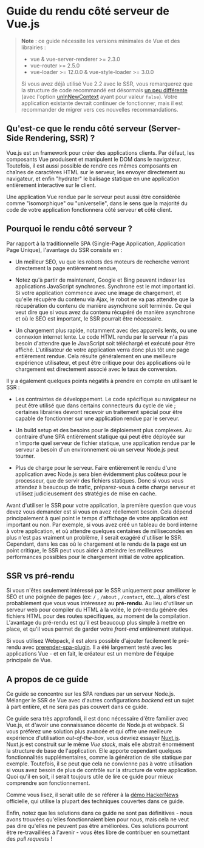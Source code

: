 # Guide du rendu côté serveur de Vue.js

> **Note** : ce guide nécessite les versions minimales de Vue et des librairies :
>
> * vue & vue-server-renderer &gt;= 2.3.0
> * vue-router &gt;= 2.5.0
> * vue-loader &gt;= 12.0.0 & vue-style-loader &gt;= 3.0.0
>
> Si vous avez déjà utilisé Vue 2.2 avec le SSR, vous remarquerez que la structure de code recommandé est désormais [un peu différente](./structure.md) (avec l'option [unInNewContext](./api.md#runinnewcontext) ayant pour valeur `false`). Votre application existante devrait continuer de fonctionner, mais il est recommander de migrer vers ces nouvelles recommandations.

## Qu'est-ce que le rendu côté serveur (Server-Side Rendering, SSR) ?

Vue.js est un framework pour créer des applications clients. Par défaut, les composants Vue produisent et manipulent le DOM dans le navigateur. Toutefois, il est aussi possible de rendre ces mêmes composants en chaînes de caractères HTML sur le serveur, les envoyer directement au navigateur, et enfin "hydrater" le balisage statique en une application entièrement interactive sur le client.

Une application Vue rendue par le serveur peut aussi être considérée comme "isomorphique" ou "universelle", dans le sens que la majorité du code de votre application fonctionnera côté serveur **et** côté client.

## Pourquoi le rendu côté serveur ?

Par rapport à la traditionnelle SPA (Single-Page Application, Application Page Unique), l'avantage du SSR consiste en :

* Un meilleur SEO, vu que les robots des moteurs de recherche verront directement la page entièrement rendue,

* Notez qu'à partir de maintenant, Google et Bing peuvent indexer les applications JavaScript synchrones. Synchrone est le mot important ici. Si votre application commence avec une image de chargement, et qu'elle récupère du contenu via Ajax, le robot ne va pas attendre que la récupération du contenu de manière asynchrone soit terminée. Ce qui veut dire que si vous avez du contenu récupéré de manière asynchrone et où le SEO est important, le SSR pourrait être nécessaire.

* Un chargement plus rapide, notamment avec des appareils lents, ou une connexion internet lente. Le code HTML rendu par le serveur n'a pas besoin d'attendre que le JavaScript soit téléchargé et exécuté pour être affiché. L'utilisateur de votre application verra donc plus tôt une page entièrement rendue. Cela résulte généralement en une meilleure expérience utilisateur, et peut être critique pour des applications où le chargement est directement associé avec le taux de conversion.

Il y a également quelques points négatifs à prendre en compte en utilisant le SSR :

* Les contraintes de développement. Le code spécifique au navigateur ne peut être utilisé que dans certains connecteurs du cycle de vie ; certaines librairies devront recevoir un traitement spécial pour être capable de fonctionner sur une application rendue par le serveur.

* Un build setup et des besoins pour le déploiement plus complexes. Au contraire d'une SPA entièrement statique qui peut être déployée sur n'importe quel serveur de fichier statique, une application rendue par le serveur a besoin d'un environnement où un serveur Node.js peut tourner.

* Plus de charge pour le serveur. Faire entièrement le rendu d'une application avec Node.js sera bien évidemment plus coûteux pour le processeur, que de servir des fichiers statiques. Donc si vous vous attendez à beaucoup de trafic, préparez-vous à cette charge serveur et utilisez judicieusement des stratégies de mise en cache.

Avant d'utiliser le SSR pour votre application, la première question que vous devez vous demander est si vous en avez réellement besoin. Cela dépend principalement à quel point le temps d'affichage de votre application est important ou non. Par exemple, si vous avez créé un tableau de bord interne à votre application, et où attendre quelques centaines de millisecondes en plus n'est pas vraiment un problème, il serait exagéré d'utiliser le SSR. Cependant, dans les cas où le chargement et le rendu de la page est un point critique, le SSR peut vous aider à atteindre les meilleures performances possibles pour le chargement initial de votre application.

## SSR vs pré-rendu

Si vous n'êtes seulement intéressé par le SSR uniquement pour améliorer le SEO et une poignée de pages (ex: `/` ,  `/about` , `/contact`, etc...), alors c'est probablement  que vous vous intéressez au **pré-rendu**. Au lieu d'utiliser un serveur web pour compiler du HTML à la volée, le pré-rendu génère des fichiers HTML pour des routes spécifiques, au moment de la compilation. L'avantage du pré-rendu est qu'il est beaucoup plus simple à mettre en place, et qu'il vous permet de garder votre _front-end_ entièrement statique.

Si vous utilisez Webpack, il est alors possible d'ajouter facilement le pré-rendu avec [prerender-spa-plugin](https://github.com/chrisvfritz/prerender-spa-plugin). Il a été largement testé avec les applications Vue - et en fait, le créateur est un membre de l'équipe principale de Vue.

## A propos de ce guide

Ce guide se concentre sur les SPA rendues par un serveur Node.js. Mélanger le SSR de Vue avec d'autres configurations _backend_ est un sujet à part entière, et ne sera pas pas couvert dans ce guide.

Ce guide sera très approfondi, il est donc nécessaire d'être familier avec Vue.js, et d'avoir une connaissance décente de Node.js et webpack. Si vous préférez une solution plus avancée et qui offre une meilleure expérience d'utilisation _out-of-the-box_, vous devriez essayer [Nuxt.js](https://nuxtjs.org/). Nuxt.js est construit sur le même _Vue stack_, mais elle abstrait énormément la structure de base de l'application. Elle apporte cependant quelques fonctionnalités supplémentaires, comme la génération de site statique par exemple. Toutefois, il se peut que cela ne convienne pas à votre utilisation si vous avez besoin de plus de contrôle sur la structure de votre application. Quoi qu'il en soit, il serait toujours utile de lire ce guide pour mieux comprendre son fonctionnement.

Comme vous lisez, il serait utile de se référer à la [démo HackerNews ](https://github.com/vuejs/vue-hackernews-2.0/) officielle, qui utilise la plupart des techniques couvertes dans ce guide.

Enfin, notez que les solutions dans ce guide ne sont pas définitives - nous avons trouvées qu'elles fonctionnaient bien pour nous, mais cela ne veut pas dire qu'elles ne peuvent pas être améliorées. Ces solutions pourront être re-travaillées à l'avenir - vous êtes libre de contribuer en soumettant des _pull requests_ !

